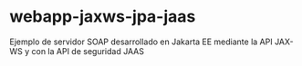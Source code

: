 # webapp-jaxws-jpa-jaas
Ejemplo de servidor SOAP desarrollado en Jakarta EE mediante la API JAX-WS y con la API de seguridad JAAS
